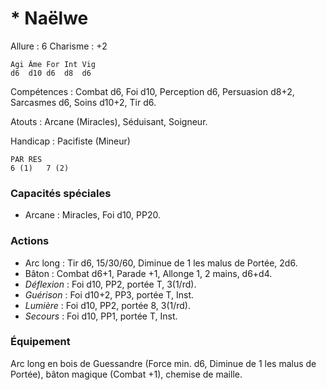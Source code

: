 # * Naëlwe

Allure : 6
Charisme : +2

	Agi	Âme	For	Int	Vig
	d6	d10	d6	d8	d6

Compétences : Combat d6, Foi d10, Perception d6, Persuasion d8+2, Sarcasmes d6, Soins d10+2, Tir d6.

Atouts : Arcane (Miracles), Séduisant, Soigneur.

Handicap : Pacifiste (Mineur)

	PAR	RES
	6 (1)   7 (2)

### Capacités spéciales
- Arcane : Miracles, Foi d10, PP20.

### Actions
- Arc long : Tir d6, 15/30/60, Diminue de 1 les malus de Portée, 2d6.
- Bâton : Combat d6+1, Parade +1, Allonge 1, 2 mains, d6+d4.
- _Déflexion_ : Foi d10, PP2, portée T, 3(1/rd).
- _Guérison_ : Foi d10+2, PP3, portée T, Inst.
- _Lumière_ : Foi d10, PP2, portée 8, 3(1/rd).
- _Secours_ : Foi d10, PP1, portée T, Inst.

### Équipement
Arc long en bois de Guessandre (Force min. d6, Diminue de 1 les malus de Portée), bâton magique (Combat +1), chemise de maille.
